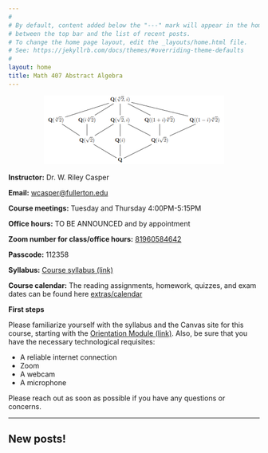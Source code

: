 ```yaml
---
#
# By default, content added below the "---" mark will appear in the home page
# between the top bar and the list of recent posts.
# To change the home page layout, edit the _layouts/home.html file.
# See: https://jekyllrb.com/docs/themes/#overriding-theme-defaults
#
layout: home
title: Math 407 Abstract Algebra
---
```


<p align="center"><img src="fig/galois-theory.png"/></p>


**Instructor:** Dr. W. Riley Casper

**Email:** wcasper@fullerton.edu

**Course meetings:** Tuesday and Thursday 4:00PM-5:15PM

**Office hours:** TO BE ANNOUNCED and by appointment

**Zoom number for class/office hours:** <a target="_parent" href="https://fullerton.zoom.us/j/81960584642?pwd=N1J6Y05pd3h5KzBtNjE4anloSmRPQT09">81960584642</a>

**Passcode:** 112358

**Syllabus:** <a target="_parent" href="extras/syllabus.html">Course syllabus (link)</a>

**Course calendar:**
The reading assignments, homework, quizzes, and exam dates can be found here [extras/calendar](extras/calendar)

**First steps**

Please familiarize yourself with the syllabus and the Canvas site for this course, starting with the <a target="_parent" href="https://csufullerton.instructure.com/courses/3252819/modules/7852414">Orientation Module (link)</a>.  Also, be sure that you have the necessary technological requisites:
* A reliable internet connection
* Zoom
* A webcam
* A microphone

Please reach out as soon as possible if you have any questions or concerns.

***

## New posts!

